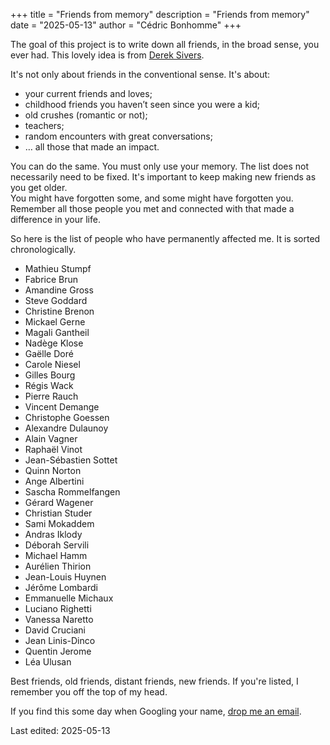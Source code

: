 +++
title = "Friends from memory"
description = "Friends from memory"
date = "2025-05-13"
author = "Cédric Bonhomme"
+++

The goal of this project is to write down all friends, in the broad sense, you ever had.
This lovely idea is from [Derek Sivers](https://sive.rs).

It's not only about friends in the conventional sense. It's about:

- your current friends and loves;
- childhood friends you haven’t seen since you were a kid;
- old crushes (romantic or not);
- teachers;
- random encounters with great conversations;
- … all those that made an impact.

You can do the same. You must only use your memory.
The list does not necessarily need to be fixed.
It's important to keep making new friends as you get older.  
You might have forgotten some, and some might have forgotten you.
Remember all those people you met and connected with that made a difference in your life.


So here is the list of people who have permanently affected me. It is sorted
chronologically.

- Mathieu Stumpf
- Fabrice Brun
- Amandine Gross
- Steve Goddard
- Christine Brenon
- Mickael Gerne
- Magali Gantheil
- Nadège Klose
- Gaëlle Doré
- Carole Niesel
- Gilles Bourg
- Régis Wack
- Pierre Rauch
- Vincent Demange
- Christophe Goessen
- Alexandre Dulaunoy
- Alain Vagner
- Raphaël Vinot
- Jean-Sébastien Sottet
- Quinn Norton
- Ange Albertini
- Sascha Rommelfangen
- Gérard Wagener
- Christian Studer
- Sami Mokaddem
- Andras Iklody
- Déborah Servili
- Michael Hamm
- Aurélien Thirion
- Jean-Louis Huynen
- Jérôme Lombardi
- Emmanuelle Michaux
- Luciano Righetti
- Vanessa Naretto
- David Cruciani
- Jean Linis-Dinco
- Quentin Jerome
- Léa Ulusan

Best friends, old friends, distant friends, new friends. If you're listed, I
remember you off the top of my head.

If you find this some day when Googling your name, [drop me an email](/contact).

Last edited: 2025-05-13
